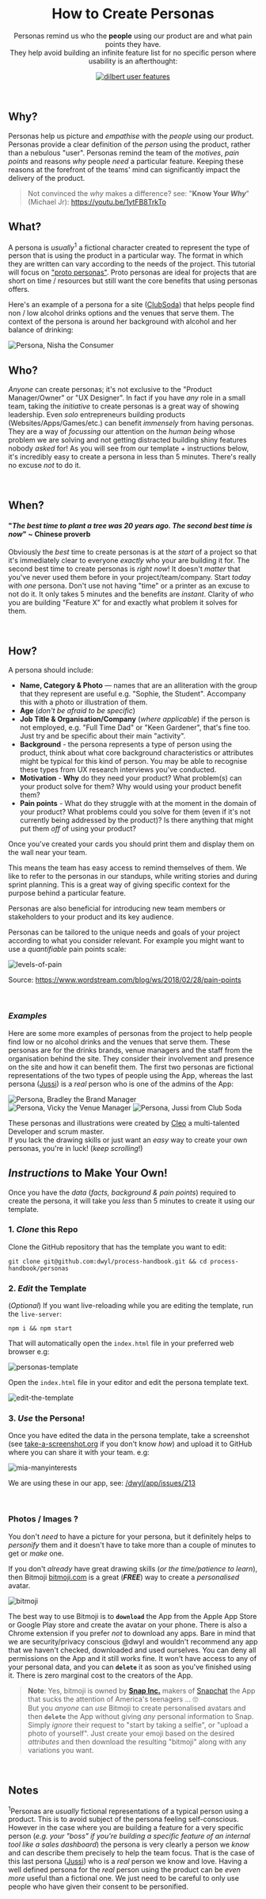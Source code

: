 <div align="center">

# How to Create Personas

Personas remind us who
the **people** using our product are
and what pain points they have. <br />
They help avoid building an infinite feature list
for no specific person
where usability
is an afterthought: <br />

[![dilbert user features](https://user-images.githubusercontent.com/194400/85832475-1260f200-b788-11ea-865c-059f525c4304.png)](https://dilbert.com/strip/2001-04-14 "Dilbert User Features")


</div>
<br />

## Why?

Personas help us picture and _empathise_ with
the _people_ using our product.
Personas provide a clear definition
of the _person_ using the product,
rather than a nebulous "user".
Personas remind the team of the
*motives*, *pain points* and reasons *why*
people _need_ a particular feature.
Keeping these reasons at the forefront of the teams' mind
can significantly impact the delivery of the product.

> Not convinced the _why_ makes a difference?
see: "**Know Your _Why_**" (Michael Jr):
https://youtu.be/1ytFB8TrkTo

## What?

A persona is _usually_<sup>1</sup> a fictional character
created to represent the type of person
that is using the product in a particular way.
The format in which they are written can vary
according to the needs of the project.
This tutorial will focus on
["proto personas"](http://uxmag.com/articles/using-proto-personas-for-executive-alignment).
Proto personas are ideal for projects
that are short on time / resources
but still want the core benefits
that using personas offers.

Here's an example of a persona for a site
([ClubSoda](https://github.com/club-soda/club-soda-guide))
that helps people find non / low alcohol drinks options
and the venues that serve them.
The context of the persona
is around her background with alcohol
and her balance of drinking:

![Persona, Nisha the Consumer](https://user-images.githubusercontent.com/16775804/46004041-d5933300-c0a9-11e8-9c97-c7ea0ad38d9e.png "Persona, Nisha the Consumer")

## Who?

_Anyone_ can create personas;
it's not exclusive to the "Product Manager/Owner" or "UX Designer".
In fact if you have _any_ role in a small team,
taking the _initiative_ to create personas
is a great way of showing leadership.
Even _solo_ entrepreneurs building products (Websites/Apps/Games/etc.)
can benefit _immensely_ from having personas.
They are a way of _focussing_ our attention
on the _human being_ whose problem we are solving
and not getting distracted
building shiny features nobody _asked_ for!
As you will see from our template + instructions below,
it's incredibly easy to create a persona in less than 5 minutes.
There's really no excuse _not_ to do it.

<br />

## When?

#### "_The best time to plant a tree was 20 years ago. The second best time is now_" ~ Chinese proverb

Obviously the _best_ time to create personas
is at the _start_ of a project
so that it's immediately clear to everyone
_exactly_ who your are building it for.
The second best time to create personas is _right now_!
It doesn't _matter_ that you've never used them before
in your project/team/company.
Start _today_ with _one_ persona.
Don't use not having "time" or a printer
as an excuse to not do it.
It only takes 5 minutes
and the benefits are _instant_.
Clarity of _who_ you are building "Feature X" for
and exactly what problem it solves for them.


<br />


## How?

A persona should include:

+ **Name, Category & Photo** — names that are an alliteration
with the group that they represent are useful
e.g. "Sophie, the Student".
Accompany this with a photo or illustration of them.
+ **Age** (_don't be afraid to be specific_)
+ **Job Title & Organisation/Company** (_where applicable_)
if the person is not employed,
e.g. "Full Time Dad" or "Keen Gardener", that's fine too.
Just try and be specific about their main "activity".
+ **Background** - the persona represents
a type of person using the product,
think about what core background characteristics
or attributes might be typical for this kind of person.
You may be able to recognise these types from UX research
interviews you've conducted.
+ **Motivation** - **Why** do they need your product?
  What problem(s) can your product solve for them?
  Why would using your product benefit them?
+ **Pain points** - What do they struggle with at the moment
in the domain of your product?
What problems could you solve for them (even if it's not
currently being addressed by the product)?
Is there anything that might put them _off_ of using your product?

Once you've created your cards
you should print them and display them
on the wall near your team.
<!-- TODO: show printed personas on wall @dwyl/home -->
This means the team has easy access to remind themselves of them.
We like to refer to the personas in our standups,
while writing stories and during sprint planning.
This is a great way of giving specific context
for the purpose behind a particular feature.

Personas are also beneficial
for introducing new team members or stakeholders
to your product and its key audience.

Personas can be tailored to the unique needs and goals
of your project according to what you consider relevant.
For example you might want to use a _quantifiable_ pain
points scale:

![levels-of-pain](https://user-images.githubusercontent.com/194400/45924741-3f230e00-beff-11e8-8d6d-c97f5ca8a11f.png)

Source: https://www.wordstream.com/blog/ws/2018/02/28/pain-points

<br />

### _Examples_

Here are some more examples of personas
from the project to help people find low or no alcohol drinks
and the venues that serve them.
These personas are for the drinks brands,
venue managers and the staff from the organisation behind the site.
They consider their involvement and presence on the site
and how it can benefit them.
The first two personas are fictional representations
of the two types of people using the App,
whereas the last persona
([Jussi](https://github.com/jussi-club-soda))
is a _real_ person who is one of the admins of the App:

![Persona, Bradley the Brand Manager](https://user-images.githubusercontent.com/16775804/46004238-49354000-c0aa-11e8-801b-858d137f6b1b.png "Persona, Bradley the Brand Manager")
![Persona, Vicky the Venue Manager](https://user-images.githubusercontent.com/16775804/46004426-cb256900-c0aa-11e8-8faa-31878125a4d4.png "Persona, Vicky the Venue Manager")
![Persona, Jussi from Club Soda](https://user-images.githubusercontent.com/16775804/46004730-7c2c0380-c0ab-11e8-96b1-267bdc416001.png "Persona, Jussi from Club Soda")

These personas and illustrations were created by
[Cleo](https://github.com/Cleop)
a multi-talented Developer and scrum master. <br />
If you lack the drawing skills
or just want an _easy_ way to create your own personas,
you're in luck! (_keep scrolling_!)


## _Instructions_ to Make Your Own!

Once you have the _data_ (_facts, background & pain points_)
required to create the persona,
it will take you _less_ than 5 minutes
to create it using our template.

### 1. _Clone_ this Repo

Clone the GitHub repository that has the template you want to edit:

```
git clone git@github.com:dwyl/process-handbook.git && cd process-handbook/personas
```

### 2. _Edit_ the Template


(_Optional_)
If you want live-reloading while you are editing the template,
run the `live-server`:

```
npm i && npm start
```

That will automatically open the `index.html` file in your preferred web browser
e.g:

![personas-template](https://user-images.githubusercontent.com/194400/85922069-8a0e4a00-b878-11ea-9e29-2224651687c8.png)


Open the `index.html` file in your editor
and edit the persona template text.

![edit-the-template](https://user-images.githubusercontent.com/194400/85922186-3cdea800-b879-11ea-856d-51f6cd877be2.png)



### 3. _Use_ the Persona!

Once you have edited the data in the persona template,
take a screenshot
(see [take-a-screenshot.org](http://www.take-a-screenshot.org)
if you don't know _how_)
and upload it to GitHub
where you can share it with your team.
e.g:

![mia-manyinterests](https://user-images.githubusercontent.com/194400/85927108-dd45c400-b89b-11ea-80b4-b7df93925ecf.png)

We are using these in our app, see:
[/dwyl/app/issues/213](https://github.com/dwyl/app/issues/213#issuecomment-650531694)

<br />

### Photos / Images ?

You don't _need_ to have a picture for your persona,
but it definitely helps to _personify_ them
and it doesn't have to take more than a couple of minutes
to get or _make_ one.

If you don't _already_ have great drawing skills
(_or the time/patience to learn_),
then Bitmoji
[bitmoji.com](https://www.bitmoji.com)
is a great (***FREE***) way
to create a _personalised_ avatar.

![bitmoji](https://user-images.githubusercontent.com/194400/85795717-a901c480-b730-11ea-912d-ec07fbcbcaa1.png)

The best way to use Bitmoji is to **`download`** the App
from the Apple App Store or Google Play store
and create the avatar on your phone.
There is also a Chrome extension
if you prefer _not_ to download any apps.
Bare in mind that we are security/privacy conscious
@dwyl and wouldn't recommend any app
that we haven't checked, downloaded and used ourselves.
You can deny all permissions on the App and it still works fine.
It won't have access to any of your personal data,
and you can **`delete`** it as soon as you've finished using it.
There is zero marginal cost to the creators of the App.

> **Note**: Yes, bitmoji is owned by
[**Snap Inc.**](https://en.wikipedia.org/wiki/Snap_Inc.)
makers of
[Snapchat](https://en.wikipedia.org/wiki/Snapchat)
the App that sucks the attention
of America's teenagers ... 🙄 <br />
But you _anyone_ can _use_ Bitmoji to create
personalised avatars and then **`delete`** the App
without giving _any_ personal information to Snap.
Simply _ignore_ their request to "start by taking a selfie",
or "upload a photo of yourself".
Just create your emoji based on the desired _attributes_
and then download the resulting "bitmoji"
along with any variations you want.


<br />

## Notes

<sup>1</sup>Personas are _usually_ fictional representations
of a typical person using a product.
This is to avoid subject of the persona feeling self-conscious.
However in the case where you are building a feature
for a very specific person
(_e.g. your "boss" if you're building a specific feature
of an internal tool like a sales dashboard_)
the persona is very clearly a person we _know_
and can describe them precisely to help the team focus.
That is the case of this last persona
([Jussi](https://github.com/jussi-club-soda))
who is a _real_ person we know and love.
Having a well defined persona
for the _real_ person using the product
can be _even more_ useful than a fictional one.
We just need to be careful to only use people
who have given their consent to be personified.
